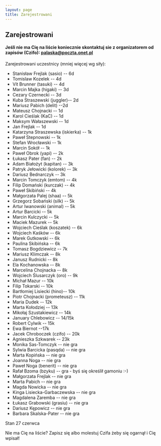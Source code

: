 ```yaml
---
layout: page
title: Zarejestrowani
---
```


## Zarejestrowani

#### Jeśli nie ma Cię na liście koniecznie skontaktuj sie z organizatorem od zapisów (Czifo): palaska@poczta.onet.pl

Zarejestrowani uczestnicy (mniej więcej wg siły):

- Stanisław Frejlak (sasio) -- 6d
- Tomislaw Kozelek -- 4d
- Vít Brunner (tasuki) -- 4d
- Marcin Majka (higaki) -- 3d
- Cezary Czernecki -- 3d
- Kuba Straszewski (juggler)-- 2d
- Mariusz Pabich (delit) --2d
- Mateusz Chojnacki -- 1d
- Karol Cieślak (KaC) -- 1d
- Maksym Wałaszewski -- 1d
- Jan Frejlak -- 1d
- Katarzyna Straszewska (iskierka) -- 1k
- Paweł Stepnowski -- 1k
- Stefan Wrocławski -- 1k
- Marcin Sokół -- 1k
- Paweł Obrok (yapi) -- 2k
- Łukasz Pater (fan) -- 2k
- Adam Białożyt (kapitan) -- 3k
- Patryk Jełowicki (kolorek) -- 3k
- Dariusz Bednarczyk -- 3k
- Marcin Tomczyk (emtom) -- 4k
- Filip Domański (kurczak) -- 4k
- Paweł Skibiński -- 4k
- Małgorzata Palej (shaa) -- 5k
- Grzegorz Sobański (silk) -- 5k
- Artur Iwanowski (animal) -- 5k
- Artur Barcicki -- 5k
- Marcin Kulczycki -- 5k
- Maciek Mazurek -- 5k
- Wojciech Cieślak (koszatek) -- 6k
- Wojciech Kaśków -- 6k
- Marek Gutkowski -- 6k
- Paulina Skibińska -- 6k
- Tomasz Bogdziewicz -- 7k
- Mariusz Klimczak -- 8k
- Janusz Rudnicki -- 8k
- Ela Kochanowska -- 8k
- Marcelina Chojnacka -- 8k
- Wojciech Ślusarczyk (oro) -- 9k
- Michał Mazur -- 10k
- Filip Tokarski -- 10k
- Bartłomiej Lisiecki (hino)-- 10k
- Piotr Chojnacki (prometeusz) -- 11k
- Maria Dudek -- 12k
- Marta Kołodziej -- 13k
- Mikołaj Szustakiewicz -- 14k
- January Chlebowicz -- 14/15k
- Robert Cylwik -- 15k
- Ewa Biernot --17k
- Jacek Chroboczek (czifo) -- 20k
- Agnieszka Szkwarek -- 23k
- Monika Sas-Tomczyk -- nie gra
- Sylwia Barcicka (pasqda) -- nie gra
- Marta Kopińska -- nie gra 
- Joanna Noga -- nie gra
- Paweł Noga (benerit) -- nie gra
- Rafał Bzoma (bzyku) -- gra - byś się określił gamoniu :-)
- Małgorzata Frejlak -- nie gra
- Marta Pabich -- nie gra
- Magda Nowicka -- nie gra
- Kinga Lisiecka-Garbaczewska -- nie gra
- Magdalena Zaremba -- nie gra
- Łukasz Grabowski (grasiu) -- nie gra
- Dariusz Kępowicz -- nie gra
- Barbara Skalska-Pater -- nie gra



Stan 27 czerwca

Nie ma Cię na liście?  Zapisz się albo molestuj Czifa żeby się ogarnął i Cię wpisał!
